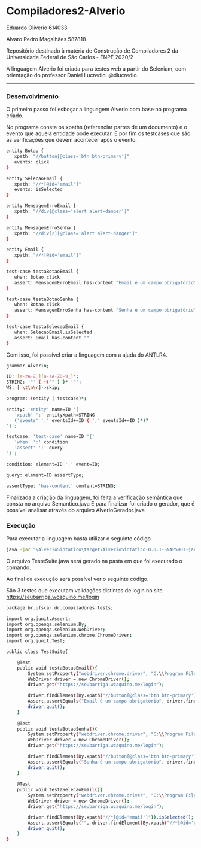# Compiladores2-Alverio

Eduardo Oliverio 614033

Alvaro Pedro Magalhães 587818

Repositório destinado à matéria de Construção de Compiladores 2 da Universidade Federal de São Carlos - ENPE 2020/2

A linguagem Alverio foi criada para testes web a partir do Selenium, com orientação do professor Daniel Lucredio. @dlucredio.

---

### Desenvolvimento
O primeiro passo foi esboçar a linguagem Alverio com base no programa criado.

No programa consta os xpaths (referenciar partes de um documento) e o evento que aquela entidade pode executar. E por fim os testcases que são as verificações que devem acontecer após o evento.

```sh
entity Botao {
   xpath: "//button[@class='btn btn-primary']"
   events: click
}

entity SelecaoEmail {
   xpath: "//*[@id='email']"
   events: isSelected
}

entity MensagemErroEmail {
   xpath: "//div[@class='alert alert-danger']"
}

entity MensagemErroSenha {
   xpath: "//div[2][@class='alert alert-danger']"
}

entity Email {
   xpath: "//*[@id='email']"
}

test-case testaBotaoEmail {
   when: Botao.click
   assert: MensagemErroEmail has-content "Email é um campo obrigatório"
}

test-case testaBotaoSenha {
   when: Botao.click
   assert: MensagemErroSenha has-content "Senha é um campo obrigatório"
}

test-case testaSelecaoEmail {
   when: SelecaoEmail.isSelected
   assert: Email has-content ""
}
```

Com isso, foi possível criar a linguagem com a ajuda do ANTLR4.

```sh
grammar Alverio;

ID: [a-zA-Z_][a-zA-Z0-9_]*;
STRING:	'"' ( ~('"') )* '"';
WS: [ \t\n\r]->skip;

program: (entity | testcase)*;

entity: 'entity' name=ID '{'
   'xpath' ':' entityXpath=STRING
   ('events' ':' eventsId+=ID ( ',' eventsId+=ID )*)?
'}';

testcase: 'test-case' name=ID '{'
   'when' ':' condition
   'assert' ':' query
'}';

condition: element=ID '.' event=ID;

query: element=ID assertType;

assertType: 'has-content' content=STRING;
```

Finalizada a criação da linguagem, foi feita a verificação semântica que consta no arquivo Semantico.java
E para finalizar foi criado o gerador, que é possível analisar através do arquivo AlverioGerador.java


### Execução

Para executar a linguagem basta utilizar o seguinte código

```sh
java -jar "\AlverioSintatico\target\AlverioSintatico-0.0.1-SNAPSHOT-jar-with-dependencies.jar" "\AlverioSintatico\programa.txt" ./TestSuite.java
```

O arquivo TesteSuite.java será gerado na pasta em que foi executado o comando.

Ao final da execução será possível ver o seguinte código.

São 3 testes que executam validações distintas de login no site https://seubarriga.wcaquino.me/login

```sh
package br.ufscar.dc.compiladores.tests;

import org.junit.Assert;
import org.openqa.selenium.By;
import org.openqa.selenium.WebDriver;
import org.openqa.selenium.chrome.ChromeDriver;
import org.junit.Test;

public class TestSuite{

	@Test
	public void testaBotaoEmail(){
		System.setProperty("webdriver.chrome.driver", "C:\\Program Files\\Drivers\\chromedriver.exe");
		WebDriver driver = new ChromeDriver();
		driver.get("https://seubarriga.wcaquino.me/login");

		driver.findElement(By.xpath("//button[@class='btn btn-primary']")).click();
		Assert.assertEquals("Email é um campo obrigatório", driver.findElement(By.xpath("//div[@class='alert alert-danger']")).getText());
		driver.quit();
	}
  
	@Test
	public void testaBotaoSenha(){
		System.setProperty("webdriver.chrome.driver", "C:\\Program Files\\Drivers\\chromedriver.exe");
		WebDriver driver = new ChromeDriver();
		driver.get("https://seubarriga.wcaquino.me/login");

		driver.findElement(By.xpath("//button[@class='btn btn-primary']")).click();
		Assert.assertEquals("Senha é um campo obrigatório", driver.findElement(By.xpath("//div[2][@class='alert alert-danger']")).getText());
		driver.quit();
	}
  
	@Test
	public void testaSelecaoEmail(){
		System.setProperty("webdriver.chrome.driver", "C:\\Program Files\\Drivers\\chromedriver.exe");
		WebDriver driver = new ChromeDriver();
		driver.get("https://seubarriga.wcaquino.me/login");

		driver.findElement(By.xpath("//*[@id='email']")).isSelected();
		Assert.assertEquals("", driver.findElement(By.xpath("//*[@id='email']")).getText());
		driver.quit();
	}
}
```
